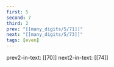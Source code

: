 ```yaml
---
first: 5
second: 7
third: 2
prev: "[[many_digits/5/71]]"
next: "[[many_digits/5/73]]"
tags: [even]
---
```

prev2-in-text: [[70]]
next2-in-text: [[74]]

